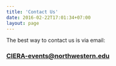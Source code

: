 ```yaml
---
title: 'Contact Us'
date: 2016-02-22T17:01:34+07:00
layout: page
---
```


The best way to contact us is via email:

### <a href="mailto:CIERA-events@northwestern.edu"> CIERA-events@northwestern.edu </a>
